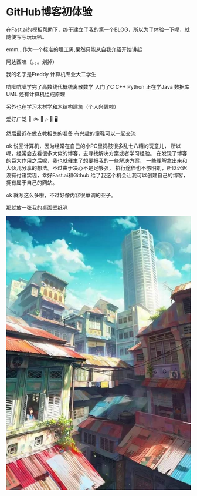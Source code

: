 # GitHub博客初体验

在Fast.ai的模板帮助下，终于建立了我的第一个BLOG，所以为了体验一下呢，就随便写写玩玩叭。

emm...作为一个标准的理工男,果然只能从自我介绍开始讲起

阿达西哇（。。。划掉） 

我的名字是Freddy 计算机专业大二学生 

吭呲吭呲学完了高数线代概统离散数学 入门了C C++ Python 正在学Java 数据库 UML 还有计算机组成原理

另外也在学习木材学和木结构建筑（个人兴趣啦）

爱好广泛 🏀 🚲 🎹 🎶 🎦 🖥 

然后最近在做支教相关的准备 有兴趣的童鞋可以一起交流

ok 说回计算机，因为经常在自己的小PC里捣鼓很多乱七八糟的玩意儿，
所以呢，经常会去看很多大佬的博客，去寻找解决方案或者学习经验。
在发现了博客的巨大作用之后呢，我也就催生了想要把我的一些解决方案，
一些理解拿出来和大伙儿分享的想法。不过由于决心不是足够强，
执行途径也不够明朗，所以迟迟没有付诸实现，幸好Fast.ai和Github
给了我这个机会让我可以创建自己的博客，拥有属于自己的网站。

ok 就写这么多啦，不过好像内容很单调的亚子。

那就放一张我的桌面壁纸叭

![](/images/73cae1e468e5499db2d1fcde936461d9_th.jpg)
